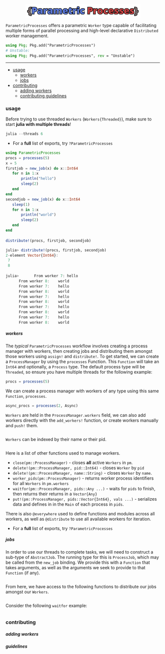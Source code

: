 <div align="center">
  <img src="https://github.com/ChifiSource/image_dump/blob/main/parametricprocesses/parproc.png" width="375"></img>
</div>

`ParametricProcesses` offers a parametric `Worker` type capable of facilitating multiple forms of parallel processing and high-level declarative `Distributed` worker management.
```julia
using Pkg; Pkg.add("ParametricProcesses")
# Unstable:
using Pkg; Pkg.add("ParametricProcesses", rev = "Unstable")
```
---
- [usage](#usage)
  -  [workers](#workers)
  -  [jobs](#jobs)
- [contributing](#contributing)
  - [adding workers](#extensions)
  - [contributing guidelines](#guidelines)
### usage
Before trying to use threaded `Workers` (`Workers{Threaded}`), make sure to start **julia with multiple threads**!
```julia
julia --threads 6
```
- For a **full** list of exports, try `?ParametricProcesses`
```julia
using ParametricProcesses
procs = processes(5)
x = 5
firstjob = new_job(x) do x::Int64
   for n in 1:x
       println("hello")
       sleep(2)
   end 
end
secondjob = new_job(x) do x::Int64
   sleep(1)
   for n in 1:x
       println("world")
       sleep(2)
   end 
end

distribute!(procs, firstjob, secondjob)
```
```julia
julia> distribute!(procs, firstjob, secondjob)
2-element Vector{Int64}:
 7
 8

julia>       From worker 7:	hello
      From worker 8:	world
      From worker 7:	hello
      From worker 8:	world
      From worker 7:	hello
      From worker 8:	world
      From worker 7:	hello
      From worker 8:	world
      From worker 7:	hello
      From worker 8:	world

```
##### workers
The *typical* `ParametricProcesses` workflow involves creating a process manager with workers, then creating jobs and distributing them amongst those workers using `assign!` and `distribute!`.  To get started, we can create a `ProcessManager` by using the `processes` Function. This `Function` will take an `Int64` and optionally, a `Process` type. The default process type will be `Threaded`, so ensure you have multiple threads for the following example:
```julia
procs = processes(5)
```
We can create a process manager with workers of any type using this same `Function`, `processes`.
```julia
async_procs = processes(2, Async)
```
`Workers` are held in the `ProcessManager.workers` field, we can also add workers directly with the `add_workers!` function, or create workers manually and `push!` them.
```julia

```
`Workers` can be indexed by their name or their pid.
```julia

```
Here is a list of other functions used to manage workers.
- `close(pm::ProcessManager)` - closes **all** active `Workers` in `pm`.
- `delete!(pm::ProcessManager, pid::Int64)` - closes `Worker` by `pid`
- `delete!(pm::ProcessManager, name::String)` - closes `Worker` by `name`.
- `worker_pids(pm::ProcessManager)`  - returns worker process identifiers for all `Workers` in `pm.workers`
- `waitfor(pm::ProcessManager, pids::Any ...)` - waits for `pids` to finish, then returns their returns in a `Vector{Any}`
- `put!(pm::ProcessManager, pids::Vector{Int64}, vals ...)` - serializes data and defines in in the `Main` of each process in `pids`.

There is also `@everywhere` used to define functions and modules across all workers, as well as `@distribute` to use all available workers for iteration.

- For a **full** list of exports, try `?ParametricProcesses`
##### jobs
In order to use our threads to complete tasks, we will need to construct a sub-type of `AbstractJob`. The running type for this is `ProcessJob`, which may be called from the `new_job` binding. We provide this with a `Function` that takes arguments, as well as the arguments we seek to provide to that `Function` (if any).
```julia

```
From here, we have access to the following functions to distribute our jobs amongst our `Workers`.
```julia

```
Consider the following `waitfor` example:
```julia
```
### contributing
##### adding workers
##### guidelines
